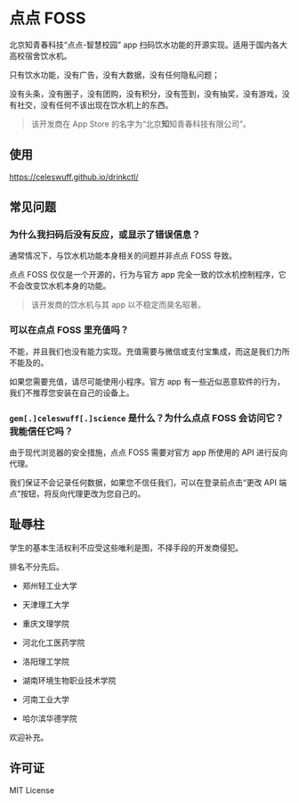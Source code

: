 # 点点 FOSS

北京知青春科技“点点-智慧校园” app 扫码饮水功能的开源实现。适用于国内各大高校宿舍饮水机。

只有饮水功能，没有广告，没有大数据，没有任何隐私问题；

没有头条，没有圈子，没有团购，没有积分，没有签到，没有抽奖，没有游戏，没有社交，没有任何不该出现在饮水机上的东西。

> 该开发商在 App Store 的名字为“北京**知**知青春科技有限公司”。

## 使用

https://celeswuff.github.io/drinkctl/

## 常见问题

### 为什么我扫码后没有反应，或显示了错误信息？

通常情况下，与饮水机功能本身相关的问题并非点点 FOSS 导致。

点点 FOSS 仅仅是一个开源的，行为与官方 app 完全一致的饮水机控制程序，它不会改变饮水机本身的功能。

> 该开发商的饮水机与其 app 以不稳定而臭名昭著。

### 可以在点点 FOSS 里充值吗？

不能，并且我们也没有能力实现。充值需要与微信或支付宝集成，而这是我们力所不能及的。

如果您需要充值，请尽可能使用小程序。官方 app 有一些近似恶意软件的行为，我们不推荐您安装在自己的设备上。

### `gem[.]celeswuff[.]science` 是什么？为什么点点 FOSS 会访问它？我能信任它吗？

由于现代浏览器的安全措施，点点 FOSS 需要对官方 app 所使用的 API 进行反向代理。

我们保证不会记录任何数据，如果您不信任我们，可以在登录前点击“更改 API 端点”按钮，将反向代理更改为您自己的。

## 耻辱柱

学生的基本生活权利不应受这些唯利是图，不择手段的开发商侵犯。

排名不分先后。

- 郑州轻工业大学

- 天津理工大学

- 重庆文理学院

- 河北化工医药学院

- 洛阳理工学院

- 湖南环境生物职业技术学院

- 河南工业大学

- 哈尔滨华德学院

欢迎补充。

## 许可证

MIT License
